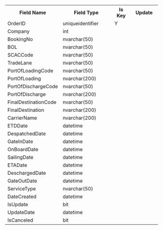<table>
  <tr>
    <th text-align="center" width="150px">Field Name</th>
    <th text-align="center" width="300">Field Type</th>
    <th text-align="center" width="100">Is Key</th>
    <th text-align="center" width="150">Update</th>
  </tr>  
  <tr>
    <td text-align="left">OrderID</td>
    <td text-align="left">uniqueidentifier</td>
    <td text-align="center">Y</td>
    <td text-align="center"></td>
  </tr>
  <tr>
    <td text-align="left">Company</td>
    <td text-align="left">int</td>
    <td text-align="center"></td>
    <td text-align="center"></td>
  </tr>
  <tr>
    <td text-align="left">BookingNo</td>
    <td text-align="left">nvarchar(50)</td>
    <td text-align="center"></td>
    <td text-align="center"></td>
  </tr>
  <tr>
    <td text-align="left">BOL</td>
    <td text-align="left">nvarchar(50)</td>
    <td text-align="center"></td>
    <td text-align="center"></td>
  </tr>
  <tr>
    <td text-align="left">SCACCode</td>
    <td text-align="left">nvarchar(50)</td>
    <td text-align="center"></td>
    <td text-align="center"></td>
  </tr>
  <tr>
    <td text-align="left">TradeLane</td>
    <td text-align="left">nvarchar(50)</td>
    <td text-align="center"></td>
    <td text-align="center"></td>
  </tr>
  <tr>
    <td text-align="left">PortOfLoadingCode</td>
    <td text-align="left">nvarchar(50)</td>
    <td text-align="center"></td>
    <td text-align="center"></td>
  </tr>
  <tr>
    <td text-align="left">PortOfLoading</td>
    <td text-align="left">nvarchar(200)</td>
    <td text-align="center"></td>
    <td text-align="center"></td>
  </tr>
  <tr>
    <td text-align="left">PortOfDischargeCode</td>
    <td text-align="left">nvarchar(50)</td>
    <td text-align="center"></td>
    <td text-align="center"></td>
  </tr>
  <tr>
    <td text-align="left">PortOfDischarge</td>
    <td text-align="left">nvarchar(200)</td>
    <td text-align="center"></td>
    <td text-align="center"></td>
  </tr>  
  <tr>
    <td text-align="left">FinalDestinationCode</td>
    <td text-align="left">nvarchar(50)</td>
    <td text-align="center"></td>
    <td text-align="center"></td>
  </tr>
  <tr>
    <td text-align="left">FinalDestination</td>
    <td text-align="left">nvarchar(200)</td>
    <td text-align="center"></td>
    <td text-align="center"></td>
  </tr>
  <tr>
    <td text-align="left">CarrierName</td>
    <td text-align="left">nvarchar(200)</td>
    <td text-align="center"></td>
    <td text-align="center"></td>
  </tr>
  <tr>
    <td text-align="left">ETDDate</td>
    <td text-align="left">datetime</td>
    <td text-align="center"></td>
    <td text-align="center"></td>
  </tr>
  <tr>
    <td text-align="left">DespatchedDate</td>
    <td text-align="left">datetime</td>
    <td text-align="center"></td>
    <td text-align="center"></td>
  </tr>
  <tr>
    <td text-align="left">GateInDate</td>
    <td text-align="left">datetime</td>
    <td text-align="center"></td>
    <td text-align="center"></td>
  </tr>
  <tr>
    <td text-align="left">OnBoardDate</td>
    <td text-align="left">datetime</td>
    <td text-align="center"></td>
    <td text-align="center"></td>
  </tr>
  <tr>
    <td text-align="left">SailingDate</td>
    <td text-align="left">datetime</td>
    <td text-align="center"></td>
    <td text-align="center"></td>
  </tr>
  <tr>
    <td text-align="left">ETADate</td>
    <td text-align="left">datetime</td>
    <td text-align="center"></td>
    <td text-align="center"></td>
  </tr>
  <tr>
    <td text-align="left">DeschargedDate</td>
    <td text-align="left">datetime</td>
    <td text-align="center"></td>
    <td text-align="center"></td>
  </tr>
  <tr>
    <td text-align="left">GateOutDate</td>
    <td text-align="left">datetime</td>
    <td text-align="center"></td>
    <td text-align="center"></td>
  </tr>
  <tr>
    <td text-align="left">ServiceType</td>
    <td text-align="left">nvarchar(50)</td>
    <td text-align="center"></td>
    <td text-align="center"></td>
  </tr>
  <tr>
    <td text-align="left">DateCreated</td>
    <td text-align="left">datetime</td>
    <td text-align="center"></td>
    <td text-align="center"></td>
  </tr>
  <tr>
    <td text-align="left">IsUpdate</td>
    <td text-align="left">bit</td>
    <td text-align="center"></td>
    <td text-align="center"></td>
  </tr>
  <tr>
    <td text-align="left">UpdateDate</td>
    <td text-align="left">datetime</td>
    <td text-align="center"></td>
    <td text-align="center"></td>
  </tr>
  <tr>
    <td text-align="left">IsCanceled</td>
    <td text-align="left">bit</td>
    <td text-align="center"></td>
    <td text-align="center"></td>
  </tr>
</tbale>
